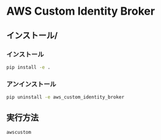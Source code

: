# AWS Custom Identity Broker

## インストール/

### インストール

```sh
pip install -e .
```

### アンインストール

```sh
pip uninstall -e aws_custom_identity_broker
```

## 実行方法

```sh
awscustom
```
